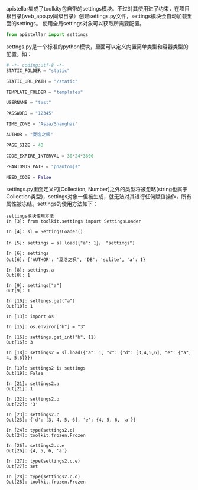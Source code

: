 apistellar集成了toolkity包自带的settings模块。不过对其使用进了约束，在项目根目录(web_app.py同级目录）创建settings.py文件，settings模块会自动加载里面的settings。
使用全局settings对象可以获取所需要配置。
```python
from apistellar import settings
```
settngs.py是一个标准的python模块，里面可以定义内置简单类型和容器类型的配置。如：
```python
# -*- coding:utf-8 -*-
STATIC_FOLDER = "static"

STATIC_URL_PATH = "/static"

TEMPLATE_FOLDER = "templates"

USERNAME = "test"

PASSWORD = "12345"

TIME_ZONE = 'Asia/Shanghai'

AUTHOR = "夏洛之枫"

PAGE_SIZE = 40

CODE_EXPIRE_INTERVAL = 30*24*3600

PHANTOMJS_PATH = "phantomjs"

NEED_CODE = False

```

settings.py里面定义的[Collection, Number]之外的类型将被忽略(string也属于Collection类型)，settings对象一但被生成，就无法对其进行任何赋值操作，所有属性被冻结。settings的使用方法如下：
```
settings模块使用方法
In [3]: from toolkit.settings import SettingsLoader

In [4]: sl = SettingsLoader()
 
In [5]: settings = sl.load({"a": 1}， "settings")
 
In [6]: settings
Out[6]: {'AUTHOR': '夏洛之枫', 'DB': 'sqlite', 'a': 1}
 
In [8]: settings.a
Out[8]: 1
 
In [9]: settings["a"]
Out[9]: 1
 
In [10]: settings.get("a")
Out[10]: 1
 
In [13]: import os
 
In [15]: os.environ["b"] = "3"
 
In [16]: settings.get_int("b", 11)
Out[16]: 3
 
In [18]: settings2 = sl.load({"a": 1, "c": {"d": [3,4,5,6], "e": {"a", 4, 5,6}}})
 
In [19]: settings2 is settings
Out[19]: False
 
In [21]: settings2.a
Out[21]: 1
 
In [22]: settings2.b
Out[22]: '3'
 
In [23]: settings2.c
Out[23]: {'d': [3, 4, 5, 6], 'e': {4, 5, 6, 'a'}}
 
In [24]: type(settings2.c)
Out[24]: toolkit.frozen.Frozen
 
In [26]: settings2.c.e
Out[26]: {4, 5, 6, 'a'}
 
In [27]: type(settings2.c.e)
Out[27]: set
 
In [28]: type(settings2.c.d)
Out[28]: toolkit.frozen.Frozen
```